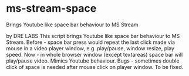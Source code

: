# ms-stream-space
Brings Youtube like space bar behaviour to MS Stream

by DRE LABS
This script brings Youtube like space bar behaviour to MS Stream.
Before - space bar press would repeat the last click made via mouse in a video player window, e.g. play/pause, window resize, play speed.
Now - in whole browser window (except textareas) space bar will play/pause video. Mimics Youtube behaviour.
Bugs - sometimes double click of space is needed after mouse click on player window. To be fixed.
